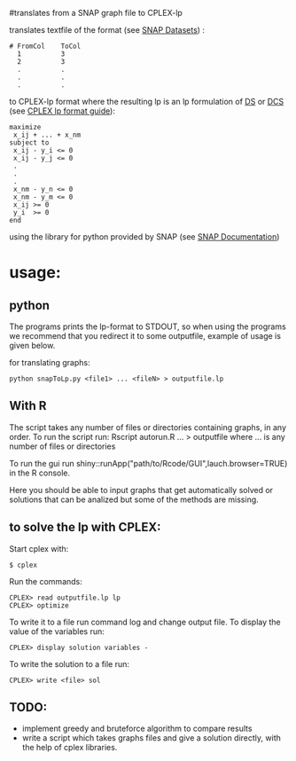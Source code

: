 #translates from a SNAP graph file to CPLEX-lp

translates textfile of the format (see [SNAP Datasets](http://snap.stanford.edu/data/index.html)) :

    # FromCol    ToCol
      1          3
      2          3
      .          .
      .          .
      .          .

to CPLEX-lp format where the resulting lp is an lp formulation of [DS](https://en.wikipedia.org/wiki/Dense_subgraph) or [DCS](http://link.springer.com/chapter/10.1007%2F978-3-319-23525-7_39) (see [CPLEX lp format guide](http://www-01.ibm.com/support/knowledgecenter/SS9UKU_12.4.0/com.ibm.cplex.zos.help/FileFormats/topics/LP.html)):

    maximize 
     x_ij + ... + x_nm
    subject to
     x_ij - y_i <= 0
     x_ij - y_j <= 0
     .
     .
     .
     x_nm - y_n <= 0
     x_nm - y_m <= 0
     x_ij >= 0
     y_i  >= 0
    end

using the library for python provided by SNAP (see [SNAP Documentation](http://snap.stanford.edu/snappy/index.html))

usage:
=========
python
------
The programs prints the lp-format to STDOUT, so when using the programs we recommend that you redirect it to some outputfile, example of usage is given below.

for translating graphs:

    python snapToLp.py <file1> ... <fileN> > outputfile.lp

With R
------
The script takes any number of files or directories containing graphs, in any order. To run the script run:
Rscript autorun.R <file1 or directory1> ... > outputfile
where ... is any number of files or directories

To run the gui run shiny::runApp("path/to/Rcode/GUI",lauch.browser=TRUE)
in the R console.

Here you should be able to input graphs that get automatically solved or
solutions that can be analized but some of the methods are missing.

to solve the lp with CPLEX:
---------------------------
Start cplex with: 

    $ cplex

Run the commands:

    CPLEX> read outputfile.lp lp
    CPLEX> optimize

To write it to a file run command log and change output file.
To display the value of the variables run:

    CPLEX> display solution variables -

To write the solution to a file run:

    CPLEX> write <file> sol

## TODO:

* implement greedy and bruteforce algorithm to compare results
* write a script which takes graphs files and give a solution directly, with the help of cplex libraries.
